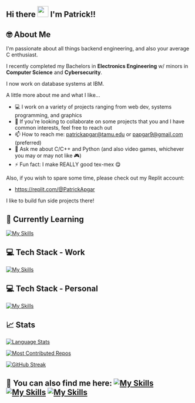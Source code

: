 ## Hi there <img src="https://raw.githubusercontent.com/MartinHeinz/MartinHeinz/master/wave.gif" width="30px"> I'm Patrick!!

## 🤓 About Me
I'm passionate about all things backend engineering, and also your average C enthusiast. 

I recently completed my Bachelors in **Electronics Engineering** w/ minors in **Computer Science** and **Cybersecurity**.

I now work on database systems at IBM.

A little more about me and what I like...

- 💻 I work on a variety of projects ranging from web dev, systems programming, and graphics
- 👯 If you're looking to collaborate on some projects that you and I have common interests, feel free to reach out
- 📫 How to reach me: patrickapgar@tamu.edu or papgar9@gmail.com (preferred)
- 💬 Ask me about C/C++ and Python (and also video games, whichever you may or may not like 🎮)
- ⚡ Fun fact: I make REALLY good tex-mex 😋
 
Also, if you wish to spare some time, please check out my Replit account: 

- https://replit.com/@PatrickApgar 

I like to build fun side projects there!

## 🧠 Currently Learning
<!-- 
![Go](https://img.shields.io/badge/go-%2300ADD8.svg?style=for-the-badge&logo=go&logoColor=white)
![GraphQL](https://img.shields.io/badge/-GraphQL-E10098?style=for-the-badge&logo=graphql&logoColor=white) -->

[![My Skills](https://skillicons.dev/icons?i=threejs)](https://skillicons.dev)

<!-- --- -->

<!--
![Patrick's GitHub stats](https://github-readme-stats.vercel.app/api?username=patricklapgar&show_icons=true&theme=transparent)

[![Top Languages](https://github-readme-stats.vercel.app/api/top-langs/?username=patricklapgar&layout=compact)](https://github.com/patricklapgar/github-readme-stats)
 -->

## 💻 Tech Stack - Work
[![My Skills](https://skillicons.dev/icons?i=c,cpp,py,java,git,github,vscode&perline=10)](https://skillicons.dev)

## 💻 Tech Stack - Personal

[![My Skills](https://skillicons.dev/icons?i=python,c,cpp,js,nodejs,react,jquery,flask,mysql,docker,git,vscode,visualstudio&perline=7)](https://skillicons.dev)

 ## 📈 Stats

[![Language Stats](https://api.githubtrends.io/user/svg/patricklapgar/langs?time_range=one_year&use_percent=True&include_private=True&loc_metric=changed&theme=dark)]()

[![Most Contributed Repos](https://api.githubtrends.io/user/svg/patricklapgar/repos?time_range=one_year&loc_metric=changed&theme=dark)]()

[![GitHub Streak](http://github-readme-streak-stats.herokuapp.com?user=patricklapgar&theme=dark&hide_border=true&mode=weekly)](https://git.io/streak-stats)

<!-- Book Recommendations -->
<!-- ## 📖 Book Recommendations
If you're looking for something interesting...

- [Beej's C Programming Book](https://beej.us/guide/bgc/pdf/bgc_usl_c_1.pdf)
- [Halo: First Strike](https://www.pdfdrive.com/halo-first-strike-e197869295.html) <- Hands-down the **best** Halo novel ever written, change my mind
- [Machine Learning. The New AI](https://www.pdfdrive.com/machine-learning-the-new-ai-e167400703.html) 🤓
- [The Lord of the Rings - The Fellowship of the Ring](https://www.pdfdrive.com/lord-of-the-rings-the-fellowship-of-the-ring-e193584112.html) <- Classic 👌
-->

## 🔗 You can also find me here: [![My Skills](https://skillicons.dev/icons?i=linkedin&perline=6)](https://www.linkedin.com/in/patrickapgar) [![My Skills](https://skillicons.dev/icons?i=discord)](https://discordapp.com/users/752627982341898281) [![My Skills](https://skillicons.dev/icons?i=replit)]( https://replit.com/@PatrickApgar) 

<!-- 
![LinkedIn](https://img.shields.io/badge/LinkedIn-0077B5?style=for-the-badge&logo=linkedin&logoColor=white) ![Github](https://img.shields.io/badge/GitHub-100000?style=for-the-badge&logo=github&logoColor=white) ![Discord](https://img.shields.io/badge/Discord-5865F2?style=for-the-badge&logo=discord&logoColor=white) ![LeetCode](https://img.shields.io/badge/-LeetCode-FFA116?style=for-the-badge&logo=LeetCode&logoColor=black) ![Replit](https://img.shields.io/badge/replit-667881?style=for-the-badge&logo=replit&logoColor=white) -->
<!-- <img src="https://cdn.worldvectorlogo.com/logos/python-original.svg " alt="Python Logo" width="50" height="50"/> <img src="https://cdn.worldvectorlogo.com/logos/javascript.svg" alt="JavaScript Logo" width="50" height="50"/> 
<!-- <img src="https://cdn.worldvectorlogo.com/logos/electron-original.svg " alt="Electron Logo" width="50" height="50"/> <img src="https://cdn.worldvectorlogo.com/logos/nodejs-original.svg" alt="NodeJS Logo" width="50" height="50"/> <img src="https://cdn.worldvectorlogo.com/logos/react-original.svg" alt="React Logo" width="50" height="50"/>  <img src="https://cdn.worldvectorlogo.com/logos/html5-original.svg" alt="HTML Logo" width="50" height="50"/> <img src="https://cdn.worldvectorlogo.com/logos/css3.svg" alt="CSS Logo" width="50" height="50"/> <img src="https://cdn.worldvectorlogo.com/logos/bootstrap-original.svg " alt="Bootstrap Logo" width="50" height="50"/> -->

<!---
"Great artists weren't great because at birth they could paint, the greats were great because they paint a lot"

 - Macklemore
 --->
